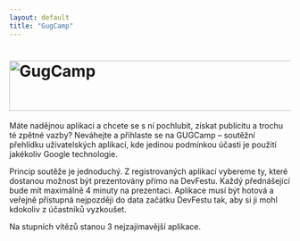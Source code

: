 ```yaml
---
layout: default
title: "GugCamp"
---
```


<h1><img src="/imgs/gugcamp.jpg" width="524" height="90" alt="GugCamp" /></h1>

Máte nadějnou aplikaci a chcete se s ní pochlubit, získat publicitu a trochu té zpětné vazby? Neváhejte a přihlaste se na GUGCamp – soutěžní přehlídku uživatelských aplikací, kde jedinou podmínkou účasti je použití jakékoliv Google technologie.
 
Princip soutěže je jednoduchý. Z registrovaných aplikací vybereme ty, které dostanou možnost být prezentovány přímo na DevFestu. Každý přednášející bude mít maximálně 4 minuty na prezentaci. Aplikace musí být hotová a veřejně přístupná nejpozději do data začátku DevFestu tak, aby si ji mohl kdokoliv z účastníků vyzkoušet.
 
<p>Na stupních vítězů stanou 3 nejzajímavější aplikace.
